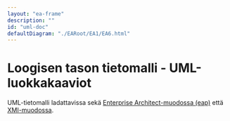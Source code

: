 ```yaml
---
layout: "ea-frame"
description: ""
id: "uml-doc"
defaultDiagram: "./EARoot/EA1/EA6.html"
---
```

# Loogisen tason tietomalli - UML-luokkakaaviot
UML-tietomalli ladattavissa sekä [Enterprise Architect-muodossa (eap)](../rakennuskohteet.eap?raw=true) että [XMI-muodossa](../rakennuskohteet.xml?raw=true).
